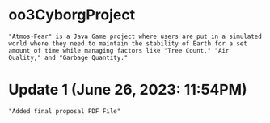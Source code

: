 # oo3CyborgProject
    "Atmos-Fear" is a Java Game project where users are put in a simulated world where they need to maintain the stability of Earth for a set amount of time while managing factors like "Tree Count," "Air Quality," and "Garbage Quantity."

# Update 1 (June 26, 2023: 11:54PM)
    "Added final proposal PDF File"